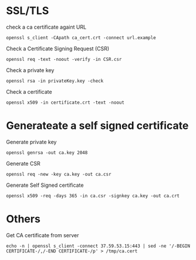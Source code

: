 # SSL/TLS

check a ca certificate againt URL
    
    openssl s_client -CApath ca_cert.crt -connect url.example

Check a Certificate Signing Request (CSR)
    
    openssl req -text -noout -verify -in CSR.csr

Check a private key

    openssl rsa -in privateKey.key -check

Check a certificate
    
    openssl x509 -in certificate.crt -text -noout


# Generateate a self signed certificate

Generate private key
    
    openssl genrsa -out ca.key 2048

Generate CSR

    openssl req -new -key ca.key -out ca.csr

Generate Self Signed certificate

    openssl x509 -req -days 365 -in ca.csr -signkey ca.key -out ca.crt

# Others

Get CA certificate from server
    
    echo -n | openssl s_client -connect 37.59.53.15:443 | sed -ne '/-BEGIN CERTIFICATE-/,/-END CERTIFICATE-/p' > /tmp/ca.cert
